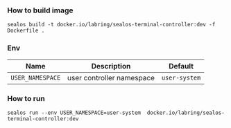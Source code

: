 ### How to build image

```shell
sealos build -t docker.io/labring/sealos-terminal-controller:dev -f Dockerfile .
```

### Env

| Name | Description               | Default |
| --- |---------------------------| --- |
|`USER_NAMESPACE`| user controller namespace |`user-system`|

### How to run

```shell
sealos run --env USER_NAMESPACE=user-system  docker.io/labring/sealos-terminal-controller:dev
```
